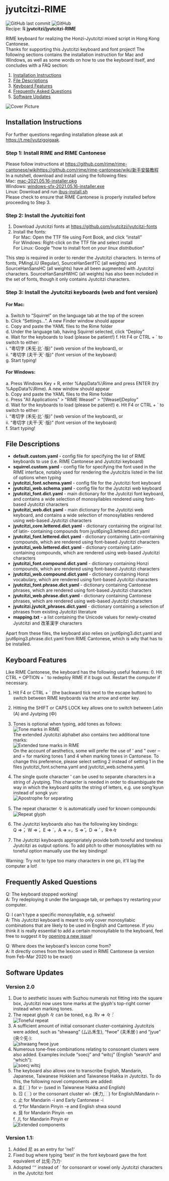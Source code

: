 # jyutcitzi-RIME
![GitHub last commit](https://img.shields.io/github/last-commit/jyutcitzi/jyutcitzi-RIME.svg) ![GitHub](https://img.shields.io/github/license/jyutcitzi/jyutcitzi-RIME.svg)  
Recipe: ℞ **jyutcitzi/jyutcitzi-RIME**

RIME keyboard for realizing the Honzi-Jyutcitzi mixed script in Hong Kong Cantonese.  
Thanks for supporting this Jyutcitzi keyboard and font project! The following sections contains the installation instruction for Mac and Windows, as well as some words on how to use the keyboard itself, and concludes with a FAQ section:  
1. [Installation Instructions](#installation-instructions)  
2. [File Descriptions](#file-descriptions)  
3. [Keyboard Features](#keyboard-features)  
4. [Frequently Asked Questions](#frequently-asked-questions)  
5. [Software Updates](#software-updates)

![Cover Picture](https://github.com/jyutcitzi/jyutcitzi-RIME/blob/d5f0104ab5d2a111f9dc2a0ffa511709fb88f83e/images/cover_picture.png)


## Installation Instructions
For further questions regarding installation please ask at https://t.me/jyutzigoigaak.
### Step 1: Install RIME and RIME Cantonese
Please follow instructions at https://github.com/rime/rime-cantonese/wikihttps://github.com/rime/rime-cantonese/wiki/新手安裝教程  
In a nutshell, download and install using the following files:  
Mac: [mac-2021.05.16-installer.pkg](https://github.com/rime/rime-cantonese/releases/download/2021.05.16/mac-2021.05.16-installer.pkg)  
Windows: [windows-sfx-2021.05.16-installer.exe](https://github.com/rime/rime-cantonese/releases/download/2021.05.16/windows-sfx-2021.05.16-installer.exe)  
Linux: Download and run [ibus-install.sh](https://github.com/rime/rime-cantonese/releases/download/2021.05.16/ibus-install.sh)  
Please check to ensure that RIME Cantonese is properly installed before proceeding to Step 3.  

### Step 2: Install the Jyutcitizi font
1. Download Jyutcitzi fonts at https://github.com/jyutcitzi/jyutcitzi-fonts
2. Install the fonts:  
For Mac: Open the TTF file using Font Book, and click “install”  
For Windows: Right-click on the TTF file and select install  
For Linux: Google "how to install font on *your linux distribution*"  

This step is required in order to render the Jyutcitzi characters. In terms of fonts, PMingLiU (Regular), SourceHanSerifTC (all weights) and SourceHanSansHC (all weights) have all been augmented with Jyutcitzi characters. SourceHanSansHWHC (all weights) has also been included in the set of fonts, though it only contains Jyutcitzi characters.

### Step 3: Install the Jyutcitzi keyboards (web and font version) 
#### For Mac:
   a. Switch to “Squirrel” on the language tab at the top of the screen  
   b. Click “Settings...”. A new Finder window should appear  
   c. Copy and paste the YAML files to the Rime folder  
   d. Under the language tab, having Squirrel selected, click “Deploy”  
   e. Wait for the keyboards to load (please be patient!) 
   f. Hit F4 or CTRL + \` to switch to either:  
      i. “粵切字 (禾旡·比\`·版)” (web version of the keyboard), or  
      ii. “粵切字 (夫干·天\`·版)” (font version of the keyboard)  
   g. Start typing!
#### For Windows: 
   a. Press Windows Key + R, enter %AppData%\Rime and press ENTER (try %AppData%\Rime). A new window should appear  
   b. Copy and paste the YAML files to the Rime folder  
   c. Press "All Applications" > "RIME Weasel" > "[Weasel]Deploy"  
   d. Wait for the keyboards to load (please be patient!)
   e. Hit F4 or CTRL + \` to switch to either:  
     i. “粵切字 (禾旡·比\`·版)” (web version of the keyboard), or  
     ii. “粵切字 (夫干·天\`·版)” (font version of the keyboard)  
   f. Start typing!

## File Descriptions
- **default.custom.yaml** - config file for specifying the list of RIME keyboards to use (i.e. RIME Cantonese and Jyutcitzi keyboard)
- **squirrel.custom.yaml** - config file for specifying the font used in the RIME interface, notably used for rendering the Jyutcitzis listed in the list of options when typing
- **jyutcitzi_font.schema.yaml** - config file for the Jyutcitzi font keyboard
- **jyutcitzi_web.schema.yaml** - config file for the Jyutcitzi web keyboard 
- **jyutcitzi_font.dict.yaml** - main dictionary for the Jyutcitzi font keyboard, and contains a wide selection of monosyllables rendered using font-based Jyutcitzi characters
- **jyutcitzi_web.dict.yaml** - main dictionary for the Jyutcitzi web keyboard, and contains a wide selection of monosyllables rendered using web-based Jyutcitzi characters
- **jyutcitzi_core.lettered.dict.yaml** - dictionary containing the original list of latin- containing compounds from jyut6ping3.lettered.dict.yaml 
- **jyutcitzi_font.lettered.dict.yaml** - dictionary containing Latin-containing compounds, which are rendered using font-based Jyutcitzi characters
- **jyutcitzi_web.lettered.dict.yaml** - dictionary containing Latin-containing compounds, which are rendered using web-based Jyutcitzi characters 
- **jyutcitzi_font.compound.dict.yaml** - dictionary containing Honzi compounds, which are rendered using font-based Jyutcitzi characters 
- **jyutcitzi_web.compound.dict.yaml** - dictionary containing Honzi vocabulary, which are rendered using font-based Jyutcitzi characters
- **jyutcitzi_font.phrase.dict.yaml** - dictionary containing Cantonese phrases, which are rendered using font-based Jyutcitzi characters
- **jyutcitzi_web.phrase.dict.yaml** - dictionary containing Cantonese phrases, which are rendered using web-based Jyutcitzi characters 
- **jyutcitzi.jyutcit_phrases.dict.yaml** - dictionary containing a selection of phrases from existing Jyutcitzi literature
- **mapping.txt** - a list containing the Unicode values for newly-created Jyutcitzi and 改革漢字 characters

Apart from these files, the keyboard also relies on jyut6ping3.dict.yaml and jyut6ping3.phrase.dict.yaml from RIME Cantonese, which is why that has to be installed.

## Keyboard Features
Like RIME Cantonese, the keyboard has the following useful features:
0. Hit CTRL + OPTION + ` to redeploy RIME if it bugs out. Restart the computer if necessary.
1. Hit F4 or CTRL + ` (the backward tick next to the escape button) to switch between RIME keyboards via the arrow and enter key.
2. Hitting the SHIFT or CAPS LOCK key allows one to switch between Latin (A) and Jyutping (中)
3. Tones is optional when typing, add tones as follows:  
   ![Tone marks in RIME](https://github.com/jyutcitzi/jyutcitzi-RIME/blob/1efad951f8ef6e2cbc36f05b85726a21e3a2f1c5/images/tone_marks.png)  
   The extended Jyutcitzi alphabet also contains two additional tone marks:  
   ![Extended tone marks in RIME](https://github.com/jyutcitzi/jyutcitzi-RIME/blob/4fc8bf49e4424a0743e854259ff2c454eed5a311/images/tone_marks_extended.png)  
   On the account of aesthetics, some will prefer the use of ' and " over ‒ and = for marking tones 1 and 4 when marking tones in Cantonese. To change this preference, please select setting 2 instead of setting 1 in the files jyutcitzi_font.schema.yaml and jyutcitzi_web.schema.yaml.

4. The single quote character ' can be used to separate characters in a string of Jyutping. This character is needed in order to disambiguate the way in which the keyboard splits the string of letters, e.g. use song'kyun instead of songk yun:  
![Apostrophe for separating](https://github.com/jyutcitzi/jyutcitzi-RIME/blob/194d5590b80284f298057cd7f67dbe43b7c151e2/images/apostrophe_for_separating.png)
5. The repeat character 々 is automatically used for known compounds:  
![Repeat glyph](https://github.com/jyutcitzi/jyutcitzi-RIME/blob/194d5590b80284f298057cd7f67dbe43b7c151e2/images/repeat_mark.png)
6. The Jyutcitzi keyboards also has the following key bindings:  
   Q ⇒  ̄，W ⇒  ́，E ⇒ \`，A ⇒ =，S ⇒  ̋，D ⇒ ﾞ，R⇒々
7. The Jyutcitzi keyboards appropriately provide both toneful and toneless Jyutcitzi as output options. To add pitch to other monosyllables with no toneful option manually use the key bindings!

Warning: Try not to type too many characters in one go, it'll lag the computer a lot!

## Frequently Asked Questions
Q: The keyboard stopped working!  
A: Try redeploying it under the language tab, or perhaps try restarting your computer.

Q: I can't type a specific monosyllable, e.g. schweis!  
A: This Jyutcitzi keyboard is meant to only cover monosyllabic combinations that are likely to be used in English and Cantonese. If you think it is really essential to add a certain monosyllable to the keyboard, feel free to suggest it by [opening a new issue](https://github.com/jyutcitzi/jyutcitzi-RIME/issues/new)!

Q: Where does the keyboard's lexicon come from?  
A: It directly comes from the lexicon used in RIME Cantonese (a version from Feb-Mar 2020 to be exact)

## Software Updates
### Version 2.0
1. Due to aesthetic issues with Suzhou numerals not fitting into the square box, Jyutcitzi now uses tone marks at the glyph's top-right corner instead when marking tones.
2. The repeat glyph 々 can be toned, e.g. Rv ⇒ 々 ̄:  
   ![Toneful repeat](https://github.com/jyutcitzi/jyutcitzi-RIME/blob/aee302bd087caba2e933d9f22a11b8455ace1e87/images/toneful_repeat.png)
3. A sufficient amount of initial consonant cluster-containing Jyutcitzis were added, such as “shwaang” (厶亾禾生), “fwoe” (夫禾居·) and “jyue” (央仒旡·):  
   ![shwaang fwoe jyue](https://github.com/jyutcitzi/jyutcitzi-RIME/blob/aee302bd087caba2e933d9f22a11b8455ace1e87/images/shwaang_fwoe_jyue.png)
4. Numerous tone-free combinations relating to consonant clusters were also added. Examples include “soecj” and “witcj” (English “search” and “which”):  
   ![soecj witcj](https://github.com/jyutcitzi/jyutcitzi-RIME/blob/aee302bd087caba2e933d9f22a11b8455ace1e87/images/soecj_witcj.png)
5. The keyboard also allows one to transcribe English, Mandarin, Japanese, Taiwanese Hokkien and Taiwanese Hakka in Jyutcitzi. To do this, the following novel components are added:  
a. 圭(⿰) for v- (used in Taiwanese Hakka and English)  
b. ㄖ (⿰) or the consonant cluster wl- (禾力,⿰) for English/Mandarin r-  
c. 止 for Mandarin -i and Early Cantonese -i  
d. 亇for Mandarin Pinyin -e and English shwa sound  
e. 艮 for Mandarin Pinyin -en  
f. ㄦ for Mandarin Pinyin er  
   ![Extended components](https://github.com/jyutcitzi/jyutcitzi-RIME/blob/aee302bd087caba2e933d9f22a11b8455ace1e87/images/extended_components.png)

### Version 1.1:
1. Added 尼 as an entry for 'ne1'
2. Fixed bug where typing 'best' in the font keyboard gave the font equivalent of 比旡·乃力·
3. Adopted ⺍ instead of \` for consonant or vowel only Jyutcitzi characters in the Jyutcitzi font
